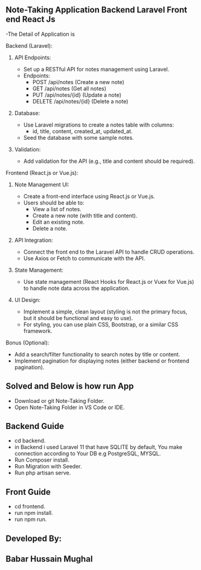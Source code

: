 

## Note-Taking Application Backend Laravel Front end React Js

-The Detail of Application is

Backend (Laravel):
1. API Endpoints:
   - Set up a RESTful API for notes management using Laravel.
   - Endpoints:
     - POST /api/notes (Create a new note)
     - GET /api/notes (Get all notes)
     - PUT /api/notes/{id} (Update a note)
     - DELETE /api/notes/{id} (Delete a note)
  
2. Database:
   - Use Laravel migrations to create a notes table with columns:
     - id, title, content, created_at, updated_at.
   - Seed the database with some sample notes.

3. Validation:
   - Add validation for the API (e.g., title and content should be required).

 Frontend (React.js or Vue.js):
1. Note Management UI:
   - Create a front-end interface using React.js or Vue.js.
   - Users should be able to:
     - View a list of notes.
     - Create a new note (with title and content).
     - Edit an existing note.
     - Delete a note.
  
2. API Integration:
   - Connect the front end to the Laravel API to handle CRUD operations.
   - Use Axios or Fetch to communicate with the API.

3. State Management:
   - Use state management (React Hooks for React.js or Vuex for Vue.js) to handle note data across the application.

4. UI Design:
   - Implement a simple, clean layout (styling is not the primary focus, but it should be functional and easy to use).
   - For styling, you can use plain CSS, Bootstrap, or a similar CSS framework.

 Bonus (Optional):
- Add a search/filter functionality to search notes by title or content.
- Implement pagination for displaying notes (either backend or frontend pagination).

## Solved and Below is how run App
- Download or git Note-Taking Folder.
- Open Note-Taking Folder in VS Code or IDE.
## Backend Guide
- cd backend.
- in Backend i used Laravel 11 that have SQLITE by default, You make connection according to Your DB e.g PostgreSQL, MYSQL.
- Run Composer install.
- Run Migration with Seeder.
- Run php artisan serve.
## Front Guide
- cd frontend.
- run npm install.
- run npm run.
## Developed By:
## Babar Hussain Mughal